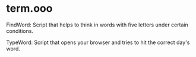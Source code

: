 # term.ooo

FindWord: Script that helps to think in words with five letters under certain conditions.

TypeWord: Script that opens your browser and tries to hit the correct day's word.

